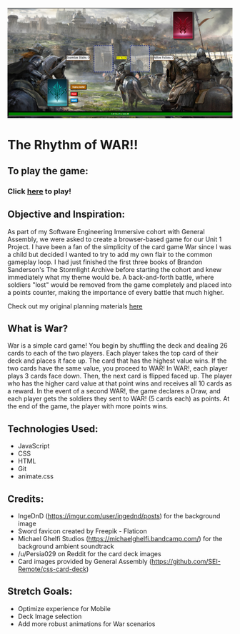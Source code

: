 ![Current War Image](./images/gameScreenShot.PNG)
# The Rhythm of WAR!!

## To play the game:
### Click [here](https://therhythmofwar.netlify.app/) to play!

##

## Objective and Inspiration:
As part of my Software Engineering Immersive cohort with General Assembly, we were asked to create a browser-based game for our Unit 1 Project. I have been a fan of the simplicity of the card game War since I was a child but decided I wanted to try to add my own flair to the common gameplay loop. I had just finished the first three books of Brandon Sanderson's The Stormlight Archive before starting the cohort and knew immediately what my theme would be. A back-and-forth battle, where soldiers "lost" would be removed from the game completely and placed into a points counter, making the importance of every battle that much higher.

Check out my original planning materials [here](https://docs.google.com/document/d/115D1f_OBE88AUdPDPIfV24ZAs6C4PHFjqykQgS8Zia4/edit)

## What is War?
War is a simple card game! You begin by shuffling the deck and dealing 26 cards to each of the two players. Each player takes the top card of their deck and places it face up. The card that has the highest value wins. If the two cards have the same value, you proceed to WAR! In WAR!, each player plays 3 cards face down. Then, the next card is flipped faced up. The player who has the higher card value at that point wins and receives all 10 cards as a reward. In the event of a second WAR!, the game declares a Draw, and each player gets the soldiers they sent to WAR! (5 cards each) as points. At the end of the game, the player with more points wins.


## Technologies Used: 
- JavaScript
- CSS
- HTML
- Git 
- animate.css

## Credits:
- IngeDnD (https://imgur.com/user/ingednd/posts) for the background image
- Sword favicon created by Freepik - Flaticon
- Michael Ghelfi Studios (https://michaelghelfi.bandcamp.com/) for the background ambient soundtrack
- /u/Persia029 on Reddit for the card deck images
- Card images provided by General Assembly (https://github.com/SEI-Remote/css-card-deck)


## Stretch Goals:
- Optimize experience for Mobile
- Deck Image selection
- Add more robust animations for War scenarios


